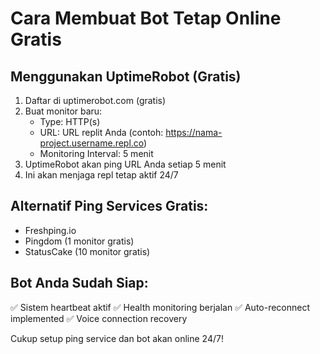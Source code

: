 # Cara Membuat Bot Tetap Online Gratis

## Menggunakan UptimeRobot (Gratis)

1. Daftar di uptimerobot.com (gratis)
2. Buat monitor baru:
   - Type: HTTP(s)
   - URL: URL replit Anda (contoh: https://nama-project.username.repl.co)
   - Monitoring Interval: 5 menit
3. UptimeRobot akan ping URL Anda setiap 5 menit
4. Ini akan menjaga repl tetap aktif 24/7

## Alternatif Ping Services Gratis:
- Freshping.io
- Pingdom (1 monitor gratis)
- StatusCake (10 monitor gratis)

## Bot Anda Sudah Siap:
✅ Sistem heartbeat aktif
✅ Health monitoring berjalan
✅ Auto-reconnect implemented
✅ Voice connection recovery

Cukup setup ping service dan bot akan online 24/7!